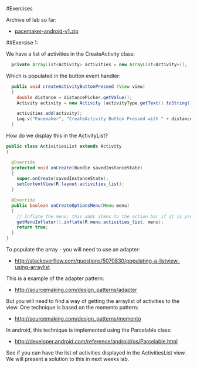#Exercises

Archive of lab so far:

- [pacemaker-android-v1.zip](../archives/pacemaker-android-v1.zip)

##Exercise 1:

We have a list of activities in the CreateActivity class:

~~~java
  private ArrayList<Activity> activities = new ArrayList<Activity>();
~~~

Which is populated in the button event handler:

~~~java
  public void createActivityButtonPressed (View view) 
  {  
    double distance = distancePicker.getValue();
    Activity activity = new Activity (activityType.getText().toString(), activityLocation.getText().toString(), distance);

    activities.add(activity);
    Log.v("Pacemaker", "CreateActivity Button Pressed with " + distance);
  }
~~~

How do we display this in the ActivityList?

~~~java
public class ActivitiesList extends Activity
{

  @Override
  protected void onCreate(Bundle savedInstanceState)
  {
    super.onCreate(savedInstanceState);
    setContentView(R.layout.activities_list);
  }

  @Override
  public boolean onCreateOptionsMenu(Menu menu)
  {
    // Inflate the menu; this adds items to the action bar if it is present.
    getMenuInflater().inflate(R.menu.activities_list, menu);
    return true;
  }
}
~~~

To populate the array - you will need to use an adapter:

- <http://stackoverflow.com/questions/5070830/populating-a-listview-using-arraylist>

This is a example of the adapter pattern:

- <http://sourcemaking.com/design_patterns/adapter>

But you will need to find a way of getting the arraylist of activities to the view. One technique is based on the memento pattern:

- <http://sourcemaking.com/design_patterns/memento>

In android, this technique is implemented using the Parcelable class:

- <http://developer.android.com/reference/android/os/Parcelable.html>

See if you can have the list of activities displayed in the ActivitiesList view. We will present a solution to this in next weeks lab.
